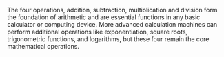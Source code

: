 The four operations, addition, subtraction, multiolication and division form the foundation of arithmetic and are essential functions in any basic calculator or computing device. More advanced calculation machines can perform additional operations like exponentiation, square roots, trigonometric functions, and logarithms, but these four remain the core mathematical operations.
